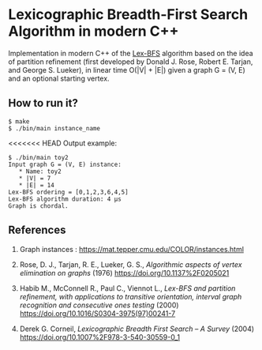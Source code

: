 # Lexicographic Breadth-First Search Algorithm in modern C++

Implementation in modern C++ of the [Lex-BFS](https://en.wikipedia.org/wiki/Lexicographic_breadth-first_search) algorithm based on the idea of partition refinement (first developed by Donald J. Rose, Robert E. Tarjan, and George S. Lueker), in linear time O(|V| + |E|) given a graph G = (V, E) and an optional starting vertex.

## How to run it?

```
$ make
$ ./bin/main instance_name
```

<<<<<<< HEAD
Output example:
```
$ ./bin/main toy2
Input graph G = (V, E) instance:
   * Name: toy2
   * |V| = 7
   * |E| = 14
Lex-BFS ordering = [0,1,2,3,6,4,5]
Lex-BFS algorithm duration: 4 µs
Graph is chordal.
```

## References
1. Graph instances : https://mat.tepper.cmu.edu/COLOR/instances.html

2. Rose, D. J., Tarjan, R. E., Lueker, G. S., *Algorithmic aspects of vertex elimination on graphs* (1976) https://doi.org/10.1137%2F0205021
3. Habib M., McConnell R., Paul C., Viennot L., *Lex-BFS and partition refinement, with applications to transitive orientation, interval graph recognition and consecutive ones testing* (2000) https://doi.org/10.1016/S0304-3975(97)00241-7
4. Derek G. Corneil, *Lexicographic Breadth First Search – A Survey* (2004) https://doi.org/10.1007%2F978-3-540-30559-0_1
